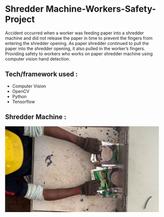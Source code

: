 # Shredder Machine-Workers-Safety-Project

Accident occurred when a worker was feeding paper into a shredder machine and did not release the paper in time to prevent the fingers from entering the shredder opening. As paper shredder continued to pull the paper into the shredder opening, it also pulled in the worker’s fingers. Providing safety to workers who works on paper shredder machine using computer vision hand detection.

## Tech/framework used : 
  - Computer Vision
  - OpenCV
  - Python
  - Tensorflow

## Shredder Machine  :
![alt text](https://github.com/sethusaim/Shredder-Machine-System/blob/main/other/img1.jpg?raw=true)
